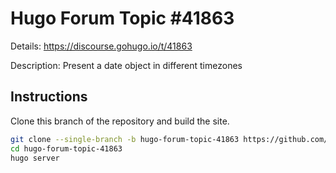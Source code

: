 # Hugo Forum Topic #41863

Details: <https://discourse.gohugo.io/t/41863>

Description: Present a date object in different timezones

## Instructions

Clone this branch of the repository and build the site.

```bash
git clone --single-branch -b hugo-forum-topic-41863 https://github.com/jmooring/hugo-testing hugo-forum-topic-41863
cd hugo-forum-topic-41863
hugo server
```
